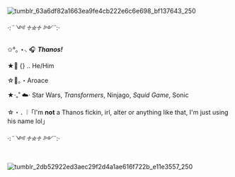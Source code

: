 ![tumblr_63a6df82a1663ea9fe4cb222e6c6e698_bf137643_250](https://github.com/user-attachments/assets/373dd19a-0a9f-4296-bd03-6f2f1dbe1c5a) 

·:*¨༺ ♱✮♱ ༻¨*:·

✩°｡ ⋆⸜ 🎧 ***Thanos‎!***

★📎 {} .. He/Him‎ ‎ 

☆💬。・Aroace

★‧₊˚ ☁️⋅ Star Wars, *Transformers*, Ninjago, *Squid Game*, Sonic

☆・．❕「I'm **not** a Thanos fickin, irl, alter or anything like that, I'm just using his name lol」

·:*¨༺ ♱✮♱ ༻¨*:·


‎ ‎ ‎ ‎ ‎ ‎ ‎ ‎ ‎ ‎ ‎ ‎ ‎ ‎ ‎ ‎ ‎ ‎ ‎ ‎ ‎ ‎ ‎ ‎ ‎ ‎ ‎ ‎ ‎ ‎ ‎ ‎ ‎ ‎ ‎ ‎ ‎ ‎ ‎ ‎ ‎ ‎ ‎ ‎ ‎ ‎ ‎ ‎ ‎ ‎ ‎ ‎ ‎ ‎ ‎‎ ‎ ‎ ‎ ‎ ‎  ![tumblr_2db52922ed3aec29f2d4a1ae616f722b_e11e3557_250](https://github.com/user-attachments/assets/68a69f12-92f2-498c-a735-2a69618ae950)



